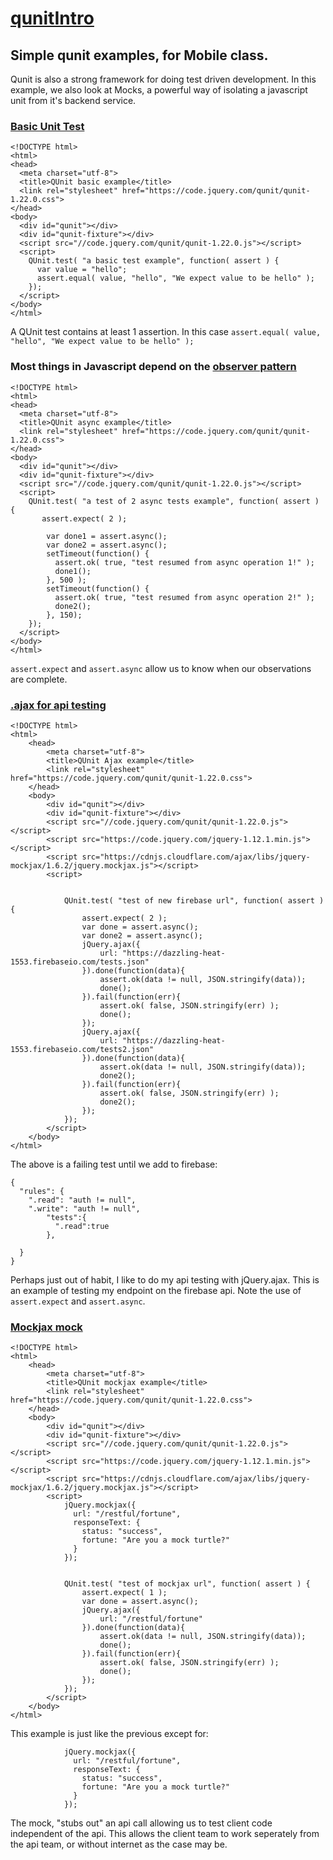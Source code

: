 # [qunitIntro](https://github.com/rhildred/qunitIntro)

## Simple qunit examples, for Mobile class.

Qunit is also a strong framework for doing test driven development. In this example, we also look at Mocks, a powerful way of isolating a javascript unit from it's backend service.

### [Basic Unit Test](https://rhildred.github.io/qUnitIntro/test1.html)

```
<!DOCTYPE html>
<html>
<head>
  <meta charset="utf-8">
  <title>QUnit basic example</title>
  <link rel="stylesheet" href="https://code.jquery.com/qunit/qunit-1.22.0.css">
</head>
<body>
  <div id="qunit"></div>
  <div id="qunit-fixture"></div>
  <script src="//code.jquery.com/qunit/qunit-1.22.0.js"></script>
  <script>
    QUnit.test( "a basic test example", function( assert ) {
      var value = "hello";
      assert.equal( value, "hello", "We expect value to be hello" );
    });
  </script>
</body>
</html>

```
A QUnit test contains at least 1 assertion. In this case `assert.equal( value, "hello", "We expect value to be hello" );`

### Most things in Javascript depend on the [observer pattern](https://rhildred.github.io/qUnitIntro/test2.html)

```
<!DOCTYPE html>
<html>
<head>
  <meta charset="utf-8">
  <title>QUnit async example</title>
  <link rel="stylesheet" href="https://code.jquery.com/qunit/qunit-1.22.0.css">
</head>
<body>
  <div id="qunit"></div>
  <div id="qunit-fixture"></div>
  <script src="//code.jquery.com/qunit/qunit-1.22.0.js"></script>
  <script>
    QUnit.test( "a test of 2 async tests example", function( assert ) {
       assert.expect( 2 );
       
        var done1 = assert.async();
        var done2 = assert.async();
        setTimeout(function() {
          assert.ok( true, "test resumed from async operation 1!" );
          done1();
        }, 500 );
        setTimeout(function() {
          assert.ok( true, "test resumed from async operation 2!" );
          done2();
        }, 150);
    });
  </script>
</body>
</html>
```

`assert.expect` and `assert.async` allow us to know when our observations are complete.

### [.ajax for api testing](https://rhildred.github.io/qUnitIntro/firebasetest.html)

```
<!DOCTYPE html>
<html>
    <head>
        <meta charset="utf-8">
        <title>QUnit Ajax example</title>
        <link rel="stylesheet" href="https://code.jquery.com/qunit/qunit-1.22.0.css">
    </head>
    <body>
        <div id="qunit"></div>
        <div id="qunit-fixture"></div>
        <script src="//code.jquery.com/qunit/qunit-1.22.0.js"></script>
        <script src="https://code.jquery.com/jquery-1.12.1.min.js"></script>
        <script src="https://cdnjs.cloudflare.com/ajax/libs/jquery-mockjax/1.6.2/jquery.mockjax.js"></script>
        <script>
            
            
            QUnit.test( "test of new firebase url", function( assert ) {
                assert.expect( 2 );
                var done = assert.async();
                var done2 = assert.async();
                jQuery.ajax({
                    url: "https://dazzling-heat-1553.firebaseio.com/tests.json"
                }).done(function(data){
                    assert.ok(data != null, JSON.stringify(data));
                    done();
                }).fail(function(err){
                    assert.ok( false, JSON.stringify(err) );
                    done();
                });
                jQuery.ajax({
                    url: "https://dazzling-heat-1553.firebaseio.com/tests2.json"
                }).done(function(data){
                    assert.ok(data != null, JSON.stringify(data));
                    done2();
                }).fail(function(err){
                    assert.ok( false, JSON.stringify(err) );
                    done2();
                });
            });
        </script>
    </body>
</html>

```

The above is a failing test until we add to firebase:

```
{
  "rules": {
    ".read": "auth != null",
    ".write": "auth != null",
        "tests":{
          ".read":true
        },

  }
}

```

Perhaps just out of habit, I like to do my api testing with jQuery.ajax. This is an example of testing my endpoint on the firebase api. Note the use of `assert.expect` and `assert.async`.

### [Mockjax mock](https://rhildred.github.io/qUnitIntro/mockjax.html)

```
<!DOCTYPE html>
<html>
    <head>
        <meta charset="utf-8">
        <title>QUnit mockjax example</title>
        <link rel="stylesheet" href="https://code.jquery.com/qunit/qunit-1.22.0.css">
    </head>
    <body>
        <div id="qunit"></div>
        <div id="qunit-fixture"></div>
        <script src="//code.jquery.com/qunit/qunit-1.22.0.js"></script>
        <script src="https://code.jquery.com/jquery-1.12.1.min.js"></script>
        <script src="https://cdnjs.cloudflare.com/ajax/libs/jquery-mockjax/1.6.2/jquery.mockjax.js"></script>
        <script>
            jQuery.mockjax({
              url: "/restful/fortune",
              responseText: {
                status: "success",
                fortune: "Are you a mock turtle?"
              }
            });
            
            
            QUnit.test( "test of mockjax url", function( assert ) {
                assert.expect( 1 );
                var done = assert.async();
                jQuery.ajax({
                    url: "/restful/fortune"
                }).done(function(data){
                    assert.ok(data != null, JSON.stringify(data));
                    done();
                }).fail(function(err){
                    assert.ok( false, JSON.stringify(err) );
                    done();
                });
            });
        </script>
    </body>
</html>
```

This example is just like the previous except for:

```
            jQuery.mockjax({
              url: "/restful/fortune",
              responseText: {
                status: "success",
                fortune: "Are you a mock turtle?"
              }
            });

```

The mock, "stubs out" an api call allowing us to test client code independent of the api. This allows the client team to work seperately from the api team, or without internet as the case may be.